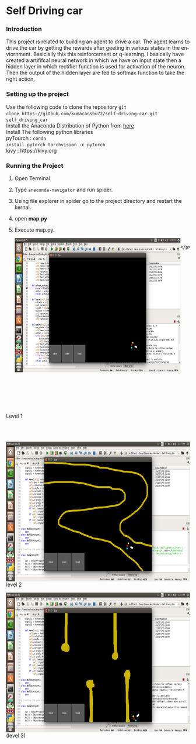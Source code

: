 <!DOCTYPE HTML PUBLIC "-//W3C//DTD HTML 4.0 Transitional//EN">
<html>
<head>
	<meta http-equiv="content-type" content="text/html; charset=utf-8"/>
	<title></title>
	<meta name="generator" content="LibreOffice 5.3.1.2 (Linux)"/>
	<meta name="created" content="00:00:00"/>
	<meta name="changed" content="2017-12-28T17:30:19.527310294"/>
	<style type="text/css">
		h3.cjk { font-family: "Noto Sans CJK SC Regular" }
		h3.ctl { font-family: "FreeSans" }
		code.cjk { font-family: "DejaVu Sans Mono", monospace }
	</style>
</head>
<body lang="en-IN" dir="ltr">
<h1>Self Driving car 
</h1>
<h3 class="western">Introduction</h3>
<p>This project is related to building an agent to drive a car. The
agent learns to drive the car by getting the rewards after geeting in
various states in the enviornment. Basicially this this reinforcement
or q-learning. I basically have created a artififcal neural network
in which we have on input state then a hidden layer in which
rectifier function is used for activation of the neuron. Then the
output of the hidden layer are fed to softmax function to take the
right action. 
</p>
<h3 class="western">Setting up the project</h3>
<p>Use the following code to clone the repository <code class="western">git
clone https://github.com/kumaranshu72/self-driving-car.git
self_driving_car </code><br/>
Install the Anaconda Distribution of
Python from <a href="https://anaconda.org/anaconda/python">here</a>
<br/>
Install The following python libraries<br/>
pyTourch : <code class="western">conda
install pytorch torchvision -c pytorch</code><br/>
kivy :
https://kivy.org 
</p>
<h3 class="western">Running the Project</h3>
<ol>
	<li/>
<p style="margin-bottom: 0cm">Open Terminal 
	</p>
	<li/>
<p style="margin-bottom: 0cm">Type <code class="western">anaconda-navigator</code>
	and run spider. 
	</p>
	<li/>
<p style="margin-bottom: 0cm">Using file explorer in spider go
	to the project directory and restart the kernal. 
	</p>
	<li/>
<p style="margin-bottom: 0cm">open <b>map.py</b> 
	</p>
	<li/>
<p>Execute map.py.</p>
	<p></p>
	<p></p>
	<p></p>
	<p><img src="README_md_d2f9bfddc9f76199.png" name="Image1" align="left" width="454" height="367" border="0"/>

		</p>
</ol>
<p><br/>
<br/>

</p>
<p><br/>
<br/>

</p>
<p><br/>
<br/>

</p>
<p><br/>
<br/>

</p>
<p><br/>
<br/>

</p>
<p><br/>
<br/>

</p>
<p><br/>
<br/>

</p>
<p><br/>
<br/>

</p>
<p><br/>
<br/>

</p>
<p>                                                              
Level 1</p>
<p><br/>
<br/>

</p>
<p><img src="README_md_649b632d102a0164.png" name="Image3" align="left" width="680" height="382" border="0"/>
<br/>
<br/>

</p>
<p>                                                                  
           level 2</p>
<p><img src="README_md_1cfac943102d9f58.png" name="Image2" align="left" width="680" height="382" border="0"/>
<br/>
<br/>

</p>
<p><br/>
<br/>

</p>
<p>                                                               
(level 3)</p>
</body>
</html>